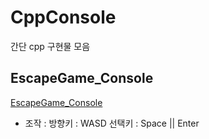 # CppConsole
간단 cpp 구현물 모음

## EscapeGame_Console
[EscapeGame_Console](https://youtu.be/xOZzELCgew4?si=lpe2OrLLylDey2Nb)
- 조작 :
    방향키 : WASD
    선택키 : Space || Enter
